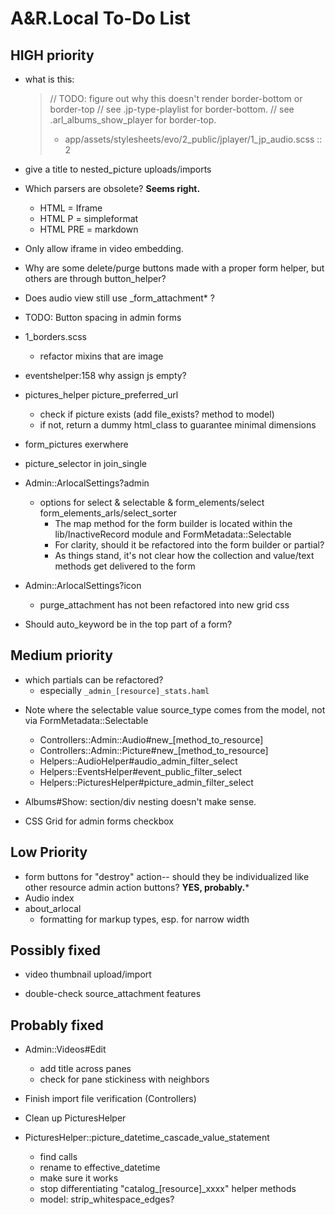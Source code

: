# A&R.Local To-Do List


## HIGH priority

- what is this:
  > // TODO: figure out why this doesn't render border-bottom or border-top
  > // see .jp-type-playlist for border-bottom.
  > // see .arl_albums_show_player for border-top.
  >
  > - app/assets/stylesheets/evo/2_public/jplayer/1_jp_audio.scss :: 2

- give a title to nested_picture uploads/imports

- Which parsers are obsolete? **Seems right.**
  - HTML = Iframe
  - HTML P = simpleformat
  - HTML PRE = markdown
- Only allow iframe in video embedding.

- Why are some delete/purge buttons made with a proper form helper, but others are through button_helper?

- Does audio view still use _form_attachment* ?


- TODO: Button spacing in admin forms

- 1_borders.scss
  - refactor mixins that are image

- eventshelper:158 why assign js empty?

- pictures_helper picture_preferred_url
  - check if picture exists (add file_exists? method to model)
  - if not, return a dummy html_class to guarantee minimal dimensions
- form_pictures exerwhere
- picture_selector in join_single

- Admin::ArlocalSettings?admin
  - options for select & selectable & form_elements/select form_elements_arls/select_sorter
    - The map method for the form builder is located within the lib/InactiveRecord module and FormMetadata::Selectable
    - For clarity, should it be refactored into the form builder or partial?
    - As things stand, it's not clear how the collection and value/text methods get delivered to the form
- Admin::ArlocalSettings?icon
  - purge_attachment has not been refactored into new grid css

- Should auto_keyword be in the top part of a form?


## Medium priority

- which partials can be refactored?
  - especially `_admin_[resource]_stats.haml`

+ Note where the selectable value source_type comes from the model, not via FormMetadata::Selectable
  - Controllers::Admin::Audio#new_[method_to_resource]
  - Controllers::Admin::Picture#new_[method_to_resource]
  - Helpers::AudioHelper#audio_admin_filter_select
  - Helpers::EventsHelper#event_public_filter_select
  - Helpers::PicturesHelper#picture_admin_filter_select

+ Albums#Show: section/div nesting doesn't make sense.

+ CSS Grid for admin forms checkbox


## Low Priority

  - form buttons for "destroy" action-- should they be individualized like other resource admin action buttons?  **YES, probably.***
  - Audio index
  - about_arlocal
    - formatting for markup types, esp. for narrow width


## Possibly fixed

+ video thumbnail upload/import
- double-check source_attachment features


## Probably fixed

- Admin::Videos#Edit
  - add title across panes
  - check for pane stickiness with neighbors

- Finish import file verification (Controllers)

- Clean up PicturesHelper

- PicturesHelper::picture_datetime_cascade_value_statement
  - find calls
  - rename to effective_datetime
  - make sure it works

  + stop differentiating "catalog_[resource]_xxxx" helper methods
  + model: strip_whitespace_edges?

